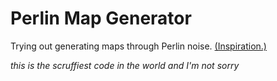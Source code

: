# Perlin Map Generator

Trying out generating maps through Perlin noise. [(Inspiration.)](https://www.redblobgames.com/maps/terrain-from-noise)

_this is the scruffiest code in the world and I'm not sorry_
